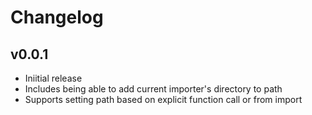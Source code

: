 Changelog
=========

v0.0.1
------

 - Iniitial release
 - Includes being able to add current importer's directory to path
 - Supports setting path based on explicit function call or from import
